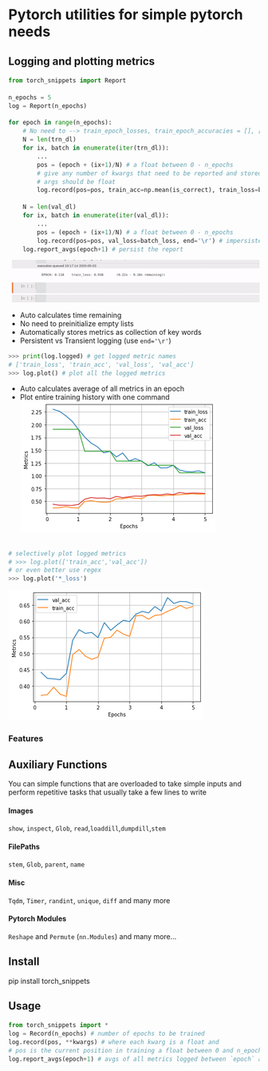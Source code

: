 # Pytorch utilities for simple pytorch needs

## Logging and plotting metrics
```python
from torch_snippets import Report

n_epochs = 5
log = Report(n_epochs)

for epoch in range(n_epochs):
    # No need to --> train_epoch_losses, train_epoch_accuracies = [], []
    N = len(trn_dl)
    for ix, batch in enumerate(iter(trn_dl)):
        ...
        pos = (epoch + (ix+1)/N) # a float between 0 - n_epochs
        # give any number of kwargs that need to be reported and stored.
        # args should be float
        log.record(pos=pos, train_acc=np.mean(is_correct), train_loss=batch_loss, end='\r') # impersistent log

    N = len(val_dl)
    for ix, batch in enumerate(iter(val_dl)):
        ...
        pos = (epoch + (ix+1)/N) # a float between 0 - n_epochs
        log.record(pos=pos, val_loss=batch_loss, end='\r') # impersistent log
    log.report_avgs(epoch+1) # persist the report

```
![](assets/demo.gif)
* Auto calculates time remaining
* No need to preinitialize empty lists
* Automatically stores metrics as collection of key words
* Persistent vs Transient logging (use `end='\r'`)
```python
>>> print(log.logged) # get logged metric names
# ['train_loss', 'train_acc', 'val_loss', 'val_acc']
>>> log.plot() # plot all the logged metrics
```
* Auto calculates average of all metrics in an epoch
* Plot entire training history with one command
![](assets/avgs0.png)

```python

# selectively plot logged metrics
# >>> log.plot(['train_acc','val_acc'])
# or even better use regex
>>> log.plot('*_loss')
```
![](assets/avgs1.png)

### Features




## Auxiliary Functions
You can simple functions that are overloaded to take simple inputs and perform repetitive tasks that usually take a few lines to write
#### Images
`show`, `inspect`, `Glob`, `read`,`loaddill`,`dumpdill`,`stem`
#### FilePaths
`stem`, `Glob`, `parent`, `name`
#### Misc 
`Tqdm`, `Timer`, `randint`, `unique`, `diff` and many more
#### Pytorch Modules
`Reshape` and `Permute` (`nn.Modules`)
and many more... 
 
## Install
pip install torch_snippets

## Usage
```python
from torch_snippets import *
log = Record(n_epochs) # number of epochs to be trained
log.record(pos, **kwargs) # where each kwarg is a float and 
# pos is the current position in training a float between 0 and n_epochs
log.report_avgs(epoch+1) # avgs of all metrics logged between `epoch` and `epoch+1`
```
